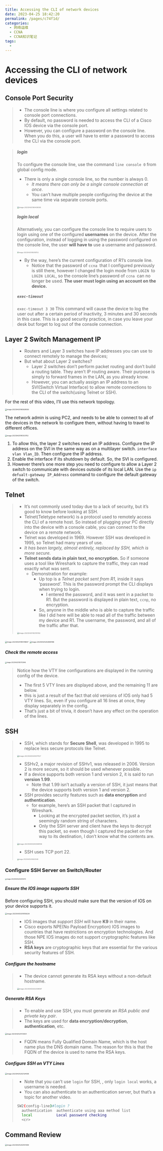 ```yaml
---
title: Accessing the CLI of network devices
date: 2023-04-25 18:42:20
permalink: /pages/c74f1d/
categories:
  - 网络运维
  - CCNA
  - CCNA知识笔记
tags:
  - 
---
```




# Accessing the CLI of network devices

## Console Port Security

>   -   The console line is where you configure all settings related to console port connections.
>   -   By default, no password is needed to access the CLI of a Cisco IOS device via the console port.
>   -   However, you can configure a password on the console line. When you do this, a user will have to enter a password to access the CLI via the console port.  

>   ##### login
>
>   To configure the console line, use the command `line console 0` from global config mode.
>
>   -   There is only a single console line, so the number is always 0. 
>       -   *It means there can only be a single console connection at once.*
>       -   You can’t have multiple people configuring the device at the same time via separate console ports.
>
>   <img src="https://cdn.jsdelivr.net/gh/Jonas-Wolfxin/MyPicgo/img/202304251854791.png" alt="image-20230425185436595" style="zoom:38%;" />
>
>   ##### login local
>
>   Alternatively, you can configure the console line to require users to login using one of the configured **usernames** on the device. After the configuration, instead of logging in using the password configured on the console line, the user **will have to** use a username and password. 
>
>   <img src="https://cdn.jsdelivr.net/gh/Jonas-Wolfxin/MyPicgo/img/202304251859928.png" alt="image-20230425185919752" style="zoom:35%;" />
>
>   -   By the way, here’s the current configuration of R1’s console line. 
>       -   Notice that the password of `ccna `that I configured previously is still there, however I changed the login mode from `LOGIN `to `LOGIN LOCAL`, so the console line’s password of `ccna `can no longer be used. **The user must login using an account on the device.**
>
>   ##### `exec-timeout`
>
>   `exec-timeout 3 30` This command will cause the device to log the user out after a certain period of inactivity, 3 minutes and 30 seconds in this case. This is a good security practice, in case you leave your desk but forget to log out of the console connection.

## Layer 2 Switch Management IP

>   -   Routers and Layer 3 switches have IP addresses you can use to connect remotely to manage the devices;
>   -   But what about Layer 2 switches? 
>       -   Layer 2 switches don’t perform packet routing and don’t build a routing table. They aren’t IP routing aware. Their purpose is simply to forward frames in the LAN, as you already know.
>       -   However, you can actually assign an IP address to an SVI(Switch Virtual Interface) to allow remote connections to the CLI of the switch(using Telnet or SSH).

For the rest of this video, I’ll use this network topology. 

<img src="https://cdn.jsdelivr.net/gh/Jonas-Wolfxin/MyPicgo/img/202304251909682.png" alt="image-20230425190928593" style="zoom:38%;" />

The network admin is using PC2, and needs to be able to connect to all of the devices in the network to configure them, without having to travel to different offices.

<img src="https://cdn.jsdelivr.net/gh/Jonas-Wolfxin/MyPicgo/img/202304251912864.png" alt="image-20230425191253702" style="zoom:38%;" />

1.   To allow this, the layer 2 switches need an IP address. Configure the IP address on the SVI in the same way as on a multilayer switch. `interface vlan Vlan_ID`. Then configure the IP address.
2.   Enable the interface if its shutdown by default. So, the SVI is configured.
3.   However there’s one more step you need to configure to allow a Layer 2 switch to communicate with devices outside of its local LAN. Use the `ip defualt-gateway IP_Address` command to configure the default gateway of the switch.



## Telnet

>   -   It’s not commonly used today due to a lack of security, but it’s good to know before looking at SSH.
>   -   Telnet(Teletype network) is a protocol used to remotely access the CLI of a remote host. So instead of plugging your PC directly into the device with a console cable, you can connect to the device on a remote network.
>   -   Telnet was developed in 1969. However SSH was developed in 1995, so Telnet had many years of use.
>   -   *It has been largely, almost entirely, replaced by SSH, which is more secure.* 
>   -   **Telnet sends data in plain text, no encryption.** So if someone uses a tool like Wireshark to capture the traffic, they can read exactly what was sent.  
>       -   Demonstration for example: 
>           -   Up top is a *Telnet packet sent from R1*, inside it says ‘password’. This is the password prompt the CLI displays when trying to login. 
>               -   I entered the password, and it was sent in a packet to R1. But the password is displayed in plain text, `ccnp`, no encryption. 
>           -   So, anyone in the middle who is able to capture the traffic like I did here will be able to read all of the traffic between my device and R1. The username, the password, and all of the traffic after that.
>
>   <img src="https://cdn.jsdelivr.net/gh/Jonas-Wolfxin/MyPicgo/img/202304251921418.png" alt="image-20230425192105192" style="zoom:38%;" />

<img src="https://cdn.jsdelivr.net/gh/Jonas-Wolfxin/MyPicgo/img/202304251955924.png" alt="image-20230425195519667" style="zoom:38%;" />

<img src="https://cdn.jsdelivr.net/gh/Jonas-Wolfxin/MyPicgo/img/202304252029298.png" alt="image-20230425202908186" style="zoom:39%;" />

##### Check the remote access

<img src="https://cdn.jsdelivr.net/gh/Jonas-Wolfxin/MyPicgo/img/202304251957110.png" alt="image-20230425195703948" style="zoom:33%;" />

>   Notice how the VTY line configurations are displayed in the running config of the device.
>
>   -   The first 5 VTY lines are displayed above, and the remaining 11 are below.
>   -   this is just a result of the fact that old versions of IOS only had 5 VTY lines. So, even if you configure all 16 lines at once, they display separately in the config. 
>   -   That’s just a bit of trivia, it doesn’t have any effect on the operation of the lines.

## SSH

>   -   SSH, which stands for **Secure Shell**, was developed in 1995 to replace less secure protocols like Telnet.
>
>   <img src="https://cdn.jsdelivr.net/gh/Jonas-Wolfxin/MyPicgo/img/202304252000221.png" alt="image-20230425200011127" style="zoom:39%;" />
>
>   -   SSHv2, a major revision of SSHv1, was released in 2006. Version 2 is more secure, so it should be used whenever possible. 
>   -   If a device supports both version 1 and version 2, it is said to run **version 1.99**. 
>       -   Note that 1.99 isn’t actually a version of SSH, it just means that the device supports both version 1 and version 2.
>   -   SSH provides security features such as **data encryption** and **authentication**.
>       -   for example, here’s an SSH packet that I captured in Wireshark. 
>           -   Looking at the encrypted packet section, it’s just a seemingly random string of characters.
>           -   Only the SSH server and client have the keys to decrypt this packet, so even though I captured the packet on the way to its destination, I don’t know what the contents are. 
>
>   <img src="https://cdn.jsdelivr.net/gh/Jonas-Wolfxin/MyPicgo/img/202304252003709.png" alt="image-20230425200308558" style="zoom:39%;" />
>
>   -   SSH uses TCP port 22.
>
>   <img src="https://cdn.jsdelivr.net/gh/Jonas-Wolfxin/MyPicgo/img/202304252006409.png" alt="image-20230425200620349" style="zoom:33%;" />

### Configure SSH Server on Switch/Router

<img src="https://cdn.jsdelivr.net/gh/Jonas-Wolfxin/MyPicgo/img/202304252025295.png" alt="image-20230425202505073" style="zoom:33%;" />



##### Ensure the IOS image supports SSH

Before configuring SSH, you should make sure that the version of IOS on your device supports it.

<img src="https://cdn.jsdelivr.net/gh/Jonas-Wolfxin/MyPicgo/img/202304252010458.png" alt="image-20230425201059228" style="zoom:39%;" />

>   -   IOS images that *support SSH* will have **K9** in their name. 
>   -   Cisco exports NPE(No Payload Encryption) IOS images to countries that have restrictions on encryption technologies. And those NPE IOS images do not support cryptographic features like SSH. 
>   -   **RSA keys** are cryptographic keys that are essential for the various security features of SSH.

##### Configure the hostname

>   -   The device cannot generate its RSA keys without a non-default hostname.
>
>   <img src="https://cdn.jsdelivr.net/gh/Jonas-Wolfxin/MyPicgo/img/202304252023719.png" alt="image-20230425202308597" style="zoom:39%;" />

##### Generate RSA Keys

>   -   To enable and use SSH, you must generate an *RSA public and private key pair*.
>   -   The keys are used for **data encryption/decryption**, **authentication**, etc. 

<img src="https://cdn.jsdelivr.net/gh/Jonas-Wolfxin/MyPicgo/img/202304252017306.png" alt="image-20230425201729031" style="zoom:35%;" />

>   -   FQDN means Fully Qualified Domain Name, which is the host name plus the DNS domain name. The reason for this is that the FQDN of the device is used to name the RSA keys.

##### Configure SSH on VTY Lines

<img src="https://cdn.jsdelivr.net/gh/Jonas-Wolfxin/MyPicgo/img/202304252021752.png" alt="image-20230425202124506" style="zoom:38%;" />

>   -   Note that you can’t use `login` for SSH, , only `login local` works, a username is needed.
>   -   You can also authenticate to an authentication server, but that’s a topic for another video.
>
>   ```sh
>   SW2(config-line)#login ?
>     authentication  authenticate using aaa method list
>     local           Local password checking
>     <cr>
>   ```
>
>   

## Command Review

<img src="https://cdn.jsdelivr.net/gh/Jonas-Wolfxin/MyPicgo/img/202304252025582.png" alt="image-20230425202551369" style="zoom:38%;" />
